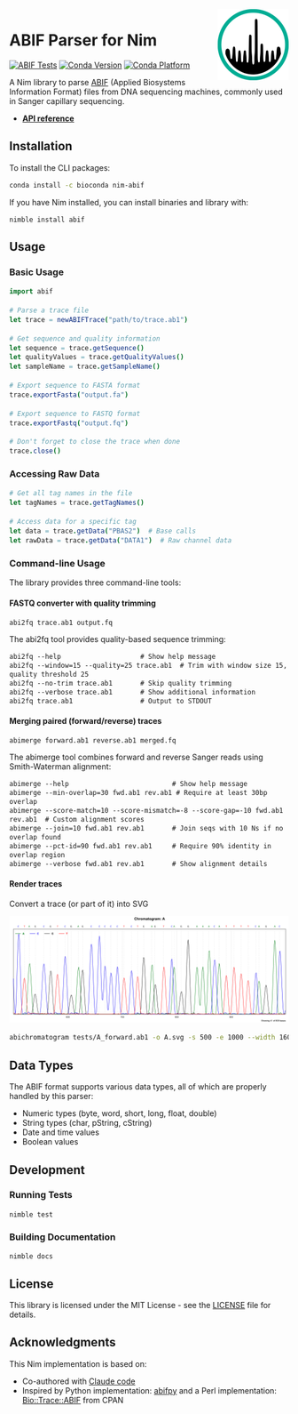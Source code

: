 <img align="right" width="128" height="128" src="docs/logo.svg" alt="Nim ABIF library logo">

# ABIF Parser for Nim

[![ABIF Tests](https://github.com/quadram-institute-bioscience/nim-abif/actions/workflows/test.yaml/badge.svg)](https://github.com/quadram-institute-bioscience/nim-abif/actions/workflows/test.yaml)
[![Conda Version](https://img.shields.io/conda/v/bioconda/nim-abif)](https://bioconda.github.io/recipes/nim-abif/README.html)
[![Conda Platform](https://img.shields.io/conda/p/bioconda/nim-abif)](https://bioconda.github.io/recipes/nim-abif/README.html)


A Nim library to parse [ABIF](chromatograms.md) (Applied Biosystems Information Format)
files from DNA sequencing machines, commonly used in Sanger capillary sequencing.

- [**API reference**](https://quadram-institute-bioscience.github.io/nim-abif/)

 

## Installation

To install the CLI packages:

```bash 
conda install -c bioconda nim-abif
```

If you have Nim installed, you can install binaries and library with:
```
nimble install abif
```

## Usage

### Basic Usage

```nim
import abif

# Parse a trace file
let trace = newABIFTrace("path/to/trace.ab1")

# Get sequence and quality information
let sequence = trace.getSequence()
let qualityValues = trace.getQualityValues()
let sampleName = trace.getSampleName()

# Export sequence to FASTA format
trace.exportFasta("output.fa")

# Export sequence to FASTQ format
trace.exportFastq("output.fq")

# Don't forget to close the trace when done
trace.close()
```

### Accessing Raw Data

```nim
# Get all tag names in the file
let tagNames = trace.getTagNames()

# Access data for a specific tag
let data = trace.getData("PBAS2")  # Base calls
let rawData = trace.getData("DATA1")  # Raw channel data
```

### Command-line Usage

The library provides three command-line tools:

 

#### FASTQ converter with quality trimming

```
abi2fq trace.ab1 output.fq
```

The abi2fq tool provides quality-based sequence trimming:

```
abi2fq --help                    # Show help message
abi2fq --window=15 --quality=25 trace.ab1  # Trim with window size 15, quality threshold 25
abi2fq --no-trim trace.ab1       # Skip quality trimming
abi2fq --verbose trace.ab1       # Show additional information
abi2fq trace.ab1                 # Output to STDOUT
```

#### Merging paired (forward/reverse) traces

```
abimerge forward.ab1 reverse.ab1 merged.fq
```

The abimerge tool combines forward and reverse Sanger reads using Smith-Waterman alignment:

```
abimerge --help                          # Show help message
abimerge --min-overlap=30 fwd.ab1 rev.ab1 # Require at least 30bp overlap
abimerge --score-match=10 --score-mismatch=-8 --score-gap=-10 fwd.ab1 rev.ab1  # Custom alignment scores
abimerge --join=10 fwd.ab1 rev.ab1       # Join seqs with 10 Ns if no overlap found
abimerge --pct-id=90 fwd.ab1 rev.ab1     # Require 90% identity in overlap region
abimerge --verbose fwd.ab1 rev.ab1       # Show alignment details
```

#### Render traces

Convert a trace (or part of it) into SVG

![rendered chromas](docs/chromas.png)

```bash
abichromatogram tests/A_forward.ab1 -o A.svg -s 500 -e 1000 --width 1600
```

## Data Types

The ABIF format supports various data types, all of which are properly handled by this parser:

- Numeric types (byte, word, short, long, float, double)
- String types (char, pString, cString)
- Date and time values
- Boolean values

## Development

### Running Tests

```
nimble test
```

### Building Documentation

```
nimble docs
```

## License

This library is licensed under the MIT License - see the [LICENSE](LICENSE) file for details.

## Acknowledgments

This Nim implementation is based on:
- Co-authored with [Claude code](CLAUDE.md)
- Inspired by Python implementation: [abifpy](https://github.com/bow/abifpy) and a Perl implementation: [Bio::Trace::ABIF](https://metacpan.org/pod/Bio::Trace::ABIF) from CPAN

